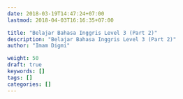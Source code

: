 ```yaml
---
date: 2018-03-19T14:47:24+07:00
lastmod: 2018-04-03T16:16:35+07:00

title: "Belajar Bahasa Inggris Level 3 (Part 2)"
description: "Belajar Bahasa Inggris Level 3 (Part 2)"
author: "Imam Digmi"

weight: 50
draft: true
keywords: []
tags: []
categories: []
---
```


<!--more-->
